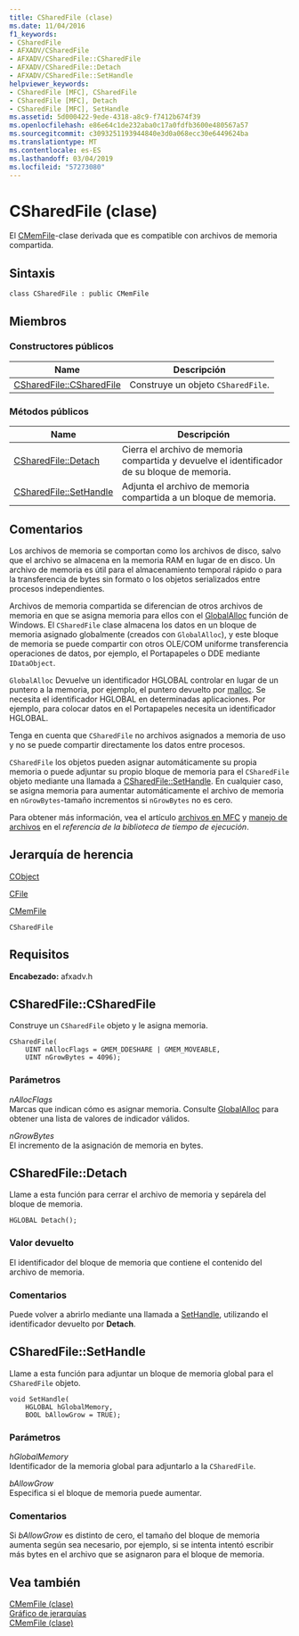 ```yaml
---
title: CSharedFile (clase)
ms.date: 11/04/2016
f1_keywords:
- CSharedFile
- AFXADV/CSharedFile
- AFXADV/CSharedFile::CSharedFile
- AFXADV/CSharedFile::Detach
- AFXADV/CSharedFile::SetHandle
helpviewer_keywords:
- CSharedFile [MFC], CSharedFile
- CSharedFile [MFC], Detach
- CSharedFile [MFC], SetHandle
ms.assetid: 5d000422-9ede-4318-a8c9-f7412b674f39
ms.openlocfilehash: e86e64c1de232aba0c17a0fdfb3600e480567a57
ms.sourcegitcommit: c3093251193944840e3d0a068ecc30e6449624ba
ms.translationtype: MT
ms.contentlocale: es-ES
ms.lasthandoff: 03/04/2019
ms.locfileid: "57273080"
---
```

# <a name="csharedfile-class"></a>CSharedFile (clase)

El [CMemFile](../../mfc/reference/cmemfile-class.md)-clase derivada que es compatible con archivos de memoria compartida.

## <a name="syntax"></a>Sintaxis

```
class CSharedFile : public CMemFile
```

## <a name="members"></a>Miembros

### <a name="public-constructors"></a>Constructores públicos

|Name|Descripción|
|----------|-----------------|
|[CSharedFile::CSharedFile](#csharedfile)|Construye un objeto `CSharedFile`.|

### <a name="public-methods"></a>Métodos públicos

|Name|Descripción|
|----------|-----------------|
|[CSharedFile::Detach](#detach)|Cierra el archivo de memoria compartida y devuelve el identificador de su bloque de memoria.|
|[CSharedFile::SetHandle](#sethandle)|Adjunta el archivo de memoria compartida a un bloque de memoria.|

## <a name="remarks"></a>Comentarios

Los archivos de memoria se comportan como los archivos de disco, salvo que el archivo se almacena en la memoria RAM en lugar de en disco. Un archivo de memoria es útil para el almacenamiento temporal rápido o para la transferencia de bytes sin formato o los objetos serializados entre procesos independientes.

Archivos de memoria compartida se diferencian de otros archivos de memoria en que se asigna memoria para ellos con el [GlobalAlloc](/windows/desktop/api/winbase/nf-winbase-globalalloc) función de Windows. El `CSharedFile` clase almacena los datos en un bloque de memoria asignado globalmente (creados con `GlobalAlloc`), y este bloque de memoria se puede compartir con otros OLE/COM uniforme transferencia operaciones de datos, por ejemplo, el Portapapeles o DDE mediante `IDataObject`.

`GlobalAlloc` Devuelve un identificador HGLOBAL controlar en lugar de un puntero a la memoria, por ejemplo, el puntero devuelto por [malloc](../../c-runtime-library/reference/malloc.md). Se necesita el identificador HGLOBAL en determinadas aplicaciones. Por ejemplo, para colocar datos en el Portapapeles necesita un identificador HGLOBAL.

Tenga en cuenta que `CSharedFile` no archivos asignados a memoria de uso y no se puede compartir directamente los datos entre procesos.

`CSharedFile` los objetos pueden asignar automáticamente su propia memoria o puede adjuntar su propio bloque de memoria para el `CSharedFile` objeto mediante una llamada a [CSharedFile::SetHandle](#sethandle). En cualquier caso, se asigna memoria para aumentar automáticamente el archivo de memoria en `nGrowBytes`-tamaño incrementos si `nGrowBytes` no es cero.

Para obtener más información, vea el artículo [archivos en MFC](../../mfc/files-in-mfc.md) y [manejo de archivos](../../c-runtime-library/file-handling.md) en el *referencia de la biblioteca de tiempo de ejecución*.

## <a name="inheritance-hierarchy"></a>Jerarquía de herencia

[CObject](../../mfc/reference/cobject-class.md)

[CFile](../../mfc/reference/cfile-class.md)

[CMemFile](../../mfc/reference/cmemfile-class.md)

`CSharedFile`

## <a name="requirements"></a>Requisitos

**Encabezado:** afxadv.h

##  <a name="csharedfile"></a>  CSharedFile::CSharedFile

Construye un `CSharedFile` objeto y le asigna memoria.

```
CSharedFile(
    UINT nAllocFlags = GMEM_DDESHARE | GMEM_MOVEABLE,
    UINT nGrowBytes = 4096);
```

### <a name="parameters"></a>Parámetros

*nAllocFlags*<br/>
Marcas que indican cómo es asignar memoria. Consulte [GlobalAlloc](/windows/desktop/api/winbase/nf-winbase-globalalloc) para obtener una lista de valores de indicador válidos.

*nGrowBytes*<br/>
El incremento de la asignación de memoria en bytes.

##  <a name="detach"></a>  CSharedFile::Detach

Llame a esta función para cerrar el archivo de memoria y sepárela del bloque de memoria.

```
HGLOBAL Detach();
```

### <a name="return-value"></a>Valor devuelto

El identificador del bloque de memoria que contiene el contenido del archivo de memoria.

### <a name="remarks"></a>Comentarios

Puede volver a abrirlo mediante una llamada a [SetHandle](#sethandle), utilizando el identificador devuelto por **Detach**.

##  <a name="sethandle"></a>  CSharedFile::SetHandle

Llame a esta función para adjuntar un bloque de memoria global para el `CSharedFile` objeto.

```
void SetHandle(
    HGLOBAL hGlobalMemory,
    BOOL bAllowGrow = TRUE);
```

### <a name="parameters"></a>Parámetros

*hGlobalMemory*<br/>
Identificador de la memoria global para adjuntarlo a la `CSharedFile`.

*bAllowGrow*<br/>
Especifica si el bloque de memoria puede aumentar.

### <a name="remarks"></a>Comentarios

Si *bAllowGrow* es distinto de cero, el tamaño del bloque de memoria aumenta según sea necesario, por ejemplo, si se intenta intentó escribir más bytes en el archivo que se asignaron para el bloque de memoria.

## <a name="see-also"></a>Vea también

[CMemFile (clase)](../../mfc/reference/cmemfile-class.md)<br/>
[Gráfico de jerarquías](../../mfc/hierarchy-chart.md)<br/>
[CMemFile (clase)](../../mfc/reference/cmemfile-class.md)
